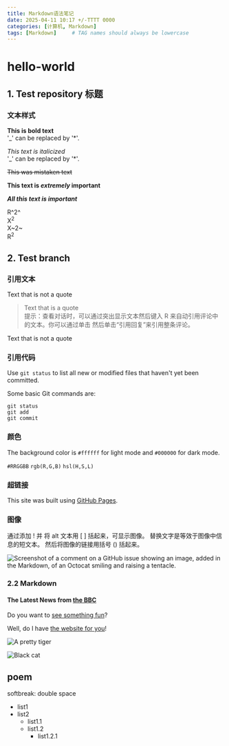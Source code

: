 ```yaml
---
title: Markdown语法笔记
date: 2025-04-11 10:17 +/-TTTT 0000
categories: [计算机, Markdown]
tags: [Markdown]     # TAG names should always be lowercase
---
```


# hello-world

## 1. Test repository  标题  

### 文本样式

__This is bold text__  
'_' can be replaced by '*'.

_This text is italicized_  
'_' can be replaced by '*'.

~~This was mistaken text~~  

__This text is _extremely_ important__

___All this text is important___  

R^2^  
X<sup>2</sup>  
X~2~  
R<sup>2</sup>  

## 2. Test branch

### 引用文本

Text that is not a quote

> Text that is a quote  
提示：查看对话时，可以通过突出显示文本然后键入 R 来自动引用评论中的文本。你可以通过单击  然后单击“引用回复”来引用整条评论。

Text that is not a quote  

### 引用代码

Use `git status` to list all new or modified files that haven't yet been committed.

Some basic Git commands are:

```Git
git status
git add
git commit
```

### 颜色

The background color is `#ffffff` for light mode and `#000000` for dark mode.

`#RRGGBB`
`rgb(R,G,B)`
`hsl(H,S,L)`

### 超链接

This site was built using [GitHub Pages](https://pages.github.com/).

### 图像

通过添加 ! 并 将 alt 文本用 [ ] 括起来，可显示图像。 替换文字是等效于图像中信息的短文本。 然后将图像的链接用括号 () 括起来。

![Screenshot of a comment on a GitHub issue showing an image, added in the Markdown, of an Octocat smiling and raising a tentacle.](https://myoctocat.com/assets/images/base-octocat.svg)

### 2.2 Markdown

#### The Latest News from [the BBC](https://www.bbc.com/news)

Do you want to [see something fun][a fun place]?

Well, do I have [the website for you][another fun place]!

[a fun place]: https://www.zombo.com
[another fun place]: https://www.stumbleupon.com

![A pretty tiger](https://upload.wikimedia.org/wikipedia/commons/5/56/Tiger.50.jpg)

![Black cat][Black]


[Black]: https://upload.wikimedia.org/wikipedia/commons/a/a3/81_INF_DIV_SSI.jpg


## poem

softbreak: double space

* list1
* list2
  * list1.1
  * list1.2
    * list1.2.1
